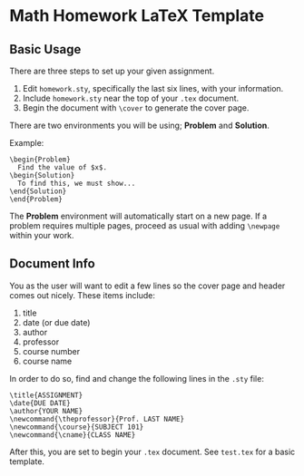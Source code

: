 # Math Homework LaTeX Template

## Basic Usage
There are three steps to set up your given assignment.

1. Edit `homework.sty`, specifically the last six lines, with your information.
2. Include `homework.sty` near the top of your `.tex` document.
3. Begin the document with `\cover` to generate the cover page.

There are two environments you will be using; **Problem** and **Solution**.

Example:
```
\begin{Problem}
  Find the value of $x$.
\begin{Solution}
  To find this, we must show...
\end{Solution}
\end{Problem}
```

The **Problem** environment will automatically start on a new page. If a 
problem requires multiple pages, proceed as usual with adding `\newpage` 
within your work.

## Document Info
You as the user will want to edit a few lines so the cover page and header 
comes out nicely. These items include:
1. title
2. date (or due date)
3. author
4. professor
5. course number
6. course name

In order to do so, find and change the following lines in the `.sty` file:
```
\title{ASSIGNMENT}
\date{DUE DATE}
\author{YOUR NAME}
\newcommand{\theprofessor}{Prof. LAST NAME}
\newcommand{\course}{SUBJECT 101}
\newcommand{\cname}{CLASS NAME}
```

After this, you are set to begin your `.tex` document. See `test.tex` for 
a basic template.
